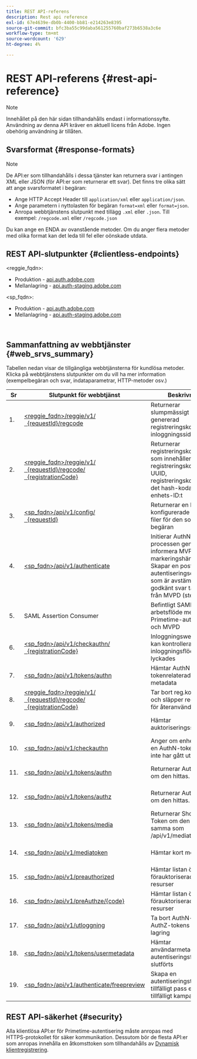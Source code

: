 ```yaml
---
title: REST API-referens
description: Rest api reference
exl-id: 67e4639e-db0b-4400-bb81-e214263e8395
source-git-commit: bfc3ba55c99daba561255760baf273b6538a3c6e
workflow-type: tm+mt
source-wordcount: '629'
ht-degree: 4%

---
```


# REST API-referens {#rest-api-reference}

>[!NOTE]
>
>Innehållet på den här sidan tillhandahålls endast i informationssyfte. Användning av denna API kräver en aktuell licens från Adobe. Ingen obehörig användning är tillåten.

## Svarsformat {#response-formats}


>[!NOTE]
>
> De API:er som tillhandahålls i dessa tjänster kan returnera svar i antingen XML eller JSON (för API:er som returnerar ett svar). Det finns tre olika sätt att ange svarsformatet i begäran:
>
>* Ange HTTP Accept Header till `application/xml` eller `application/json`.
>* Ange parametern i nyttolasten för begäran `format=xml` eller `format=json`.
>* Anropa webbtjänstens slutpunkt med tillägg `.xml` eller `.json`. Till exempel: `/regcode.xml` eller `/regcode.json`
>
>Du kan ange en ENDA av ovanstående metoder. Om du anger flera metoder med olika format kan det leda till fel eller oönskade utdata.

## REST API-slutpunkter {#clientless-endpoints}

&lt;reggie_fqdn>:

* Produktion - [api.auth.adobe.com](http://api.auth.adobe.com/)
* Mellanlagring - [api.auth-staging.adobe.com](http://api.auth-staging.adobe.com/)

&lt;sp_fqdn>:

* Produktion - [api.auth.adobe.com](http://api.auth.adobe.com/)
* Mellanlagring - [api.auth-staging.adobe.com](http://api.auth-staging.adobe.com/)

</br>


## Sammanfattning av webbtjänster {#web_srvs_summary}

Tabellen nedan visar de tillgängliga webbtjänsterna för kundlösa metoder. Klicka på webbtjänstens slutpunkter om du vill ha mer information (exempelbegäran och svar, indataparametrar, HTTP-metoder osv.)


| Sr | Slutpunkt för webbtjänst | Beskrivning | <!--[Diag.  </br>Ref](http://tve.helpdocsonline.com/api-reference-v2-test#illustration)-->. | Hosted At | Anropat av |
| --- | --- | --- | --- | --- | --- |
| 1. | [&lt;reggie_fqdn>/reggie/v1/  </br>  {requestId}/regcode](/help/authentication/registration-code-request.md) | Returnerar slumpmässigt genererad registreringskod och inloggningssidans URI | 2 | Adobe  </br>Reg Code Service | Smart enhet |
| 2. | [&lt;reggie_fqdn>/reggie/v1/  </br>  {requestId}/regcode/  </br>  {registrationCode}](/help/authentication/return-registration-record.md) | Returnerar registreringskodposten som innehåller registreringskoden UUID, registreringskoden och det hash-kodade enhets-ID:t | 8 | Adobe  </br>Reg Code Service | Primetime-autentisering |
| 3. | [&lt;sp_fqdn>/api/v1/config/  </br>  {requestId}](/help/authentication/provide-mvpd-list.md) | Returnerar en lista över konfigurerade MVPD-filer för den som gjorde begäran | 5 | Adobe  </br>Primetime  </br>autentisering  </br>Tjänst | Inloggning  </br>Webb  </br>App |
| 4. | [&lt;sp_fqdn>/api/v1/authenticate](/help/authentication/initiate-authentication.md) | Initierar AuthN-processen genom att informera MVPD-markeringshändelsen. Skapar en post i autentiseringsdatabasen som är avstämd när ett godkänt svar tas emot från MVPD (steg 13) | 7 | Adobe  </br>Primetime  </br>autentisering  </br>Tjänst | Inloggning  </br>Webb  </br>App |
| 5. | SAML Assertion Consumer | Befintligt SAML-arbetsflöde mellan Primetime-autentisering och MVPD | 13 | Primetime  </br>autentisering  </br>Tjänst | Primetime-autentisering |
| 6. | [&lt;sp_fqdn>/api/v1/checkauthn/  </br>  {registrationCode}](/help/authentication/check-authentication-flow-by-second-screen-web-app.md) | Inloggningswebbappen kan kontrollera om inloggningsflödet lyckades |  | Primetime  </br>autentisering   </br>Tjänst | Inloggning   </br>Webb   </br>App |
| 7. | [&lt;sp_fqdn>/api/v1/tokens/authn](/help/authentication/retrieve-authentication-token.md) | Hämtar AuthN-tokenrelaterade metadata | 15 | Primetime  </br>autentisering  </br>Tjänst | Smart enhet |
| 8. | [&lt;reggie_fqdn>/reggie/v1/  </br>  {requestId}/regcode/  </br>  {registrationCode}](/help/authentication/delete-registration-record.md) | Tar bort reg.kodposten och släpper reg.koden för återanvändning | 16 | Adobe  </br>Reg Code Service | Primetime-autentisering |
| 9. | [&lt;sp_fqdn>/api/v1/authorized](/help/authentication/initiate-authorization.md) | Hämtar auktoriseringssvar. | 17 | Primetime  </br>autentisering  </br>Tjänst | Smart enhet |
| 10. | [&lt;sp_fqdn>/api/v1/checkauthn](/help/authentication/check-authentication-token.md) | Anger om enheten har en AuthN-token som inte har gått ut. |  | Primetime  </br>autentisering  </br>Tjänst | Smart enhet |
| 11. | [&lt;sp_fqdn>/api/v1/tokens/authn](/help/authentication/retrieve-authentication-token.md) | Returnerar AuthN-token om den hittas. |  | Primetime  </br>autentisering  </br>Tjänst | Smart enhet |
| 12. | [&lt;sp_fqdn>/api/v1/tokens/authz](/help/authentication/retrieve-authorization-token.md) | Returnerar AuthZ-token om den hittas. |  | Primetime  </br>autentisering  </br>Tjänst | Smart enhet |
| 13. | [&lt;sp_fqdn>/api/v1/tokens/media](/help/authentication/obtain-short-media-token.md) | Returnerar Short Media Token om den hittas - samma som /api/v1/mediatoken |  | Primetime  </br>autentisering  </br>Tjänst | Smart enhet |
| 14. | [&lt;sp_fqdn>/api/v1/mediatoken](/help/authentication/obtain-short-media-token.md) | Hämtar kort mediatoken |  | Primetime  </br>autentisering  </br>Tjänst | Smart enhet |
| 15. | [&lt;sp_fqdn>/api/v1/preauthorized](/help/authentication/retrieve-list-of-preauthorized-resources.md) | Hämtar listan över förauktoriserade resurser |  | Primetime  </br>autentisering  </br>Tjänst | Smart enhet |
| 16. | [&lt;sp_fqdn>/api/v1/preAuthze/{code}](/help/authentication/retrieve-list-of-preauthorized-resources-by-second-screen-web-app.md) | Hämtar listan över förauktoriserade resurser |  | Primetime  </br>autentisering  </br>Tjänst | Inloggningswebbapp |
| 17. | [&lt;sp_fqdn>/api/v1/utloggning](/help/authentication/initiate-logout.md) | Ta bort AuthN- och AuthZ-tokens från lagring |  | Primetime  </br>autentisering   </br>Tjänst | Smart enhet |
| 18. | [&lt;sp_fqdn>/api/v1/tokens/usermetadata](/help/authentication/user-metadata.md) | Hämtar användarmetadata när autentiseringsflödet har slutförts | Ej tillämpligt | Ej tillämpligt | Smart enhet |
| 19. | [&lt;sp_fqdn>/api/v1/authenticate/freepreview](/help/authentication/free-preview-for-temp-pass-and-promotional-temp-pass.md) | Skapa en autentiseringstoken för tillfälligt pass eller tillfälligt kampanjpass | Ej tillämpligt | Primetime  </br>autentisering  </br>Tjänst | Smart enhet |


## REST API-säkerhet {#security}

Alla klientlösa API:er för Primetime-autentisering måste anropas med HTTPS-protokollet för säker kommunikation. Dessutom bör de flesta API:er som anropas innehålla en åtkomsttoken som tillhandahålls av [Dynamisk klientregistrering](/help/authentication/dynamic-client-registration.md).

